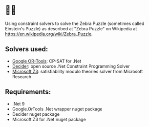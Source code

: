 # :cup_with_straw::zebra:

Using constraint solvers to solve the Zebra Puzzle (sometimes called Einstein's Puzzle) as described at "Zebra Puzzle" on Wikipedia at https://en.wikipedia.org/wiki/Zebra_Puzzle.

## Solvers used:
* [Google OR-Tools](https://developers.google.com/optimization): CP-SAT for .Net
* [Decider](https://github.com/lifebeyondfife/Decider): open source .Net Constraint Programming Solver
* [Microsoft Z3](https://github.com/z3prover/z3?tab=readme-ov-file#z3-bindings): satisfiability modulo theories solver from Microsoft Research

## Requirements:
* .Net 9
* Google.OrTools .Net wrapper nuget package
* Decider nuget package
* Microsoft.Z3 for .Net nuget package

 
